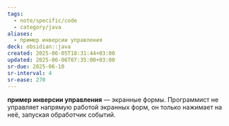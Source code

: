 ```yaml
---
tags:
  - note/specific/code
  - category/java
aliases:
  - пример инверсии управления
deck: obsidian::java
created: 2025-06-05T18:31:44+03:00
updated: 2025-06-06T07:35:00+03:00
sr-due: 2025-06-10
sr-interval: 4
sr-ease: 270
---
```


**пример инверсии управления**
—
экранные формы. Программист не управляет напрямую работой экранных форм, он только нажимает на неё, запуская обработчик событий.
